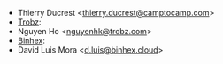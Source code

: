 - Thierry Ducrest \<<thierry.ducrest@camptocamp.com>\>
- [Trobz](https://trobz.com):
- Nguyen Ho \<<nguyenhk@trobz.com>\>
- [Binhex](https://binhex.cloud/):
- David Luis Mora \<<d.luis@binhex.cloud>\>
